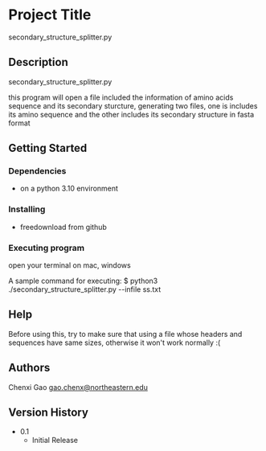 # Project Title

secondary_structure_splitter.py

## Description

secondary_structure_splitter.py

this program will open a file included the information of amino acids sequence and its secondary sturcture, generating two files, one is includes its amino sequence and the other includes its secondary structure in fasta format

## Getting Started

### Dependencies

* on a python 3.10 environment

### Installing

* freedownload from github

### Executing program

open your terminal on mac, windows

A sample command for executing:
$ python3 ./secondary_structure_splitter.py --infile ss.txt

## Help

Before using this, try to make sure that using a file whose headers and sequences have same sizes, otherwise it won't work normally :(

## Authors

Chenxi Gao
gao.chenx@northeastern.edu

## Version History

* 0.1
    * Initial Release